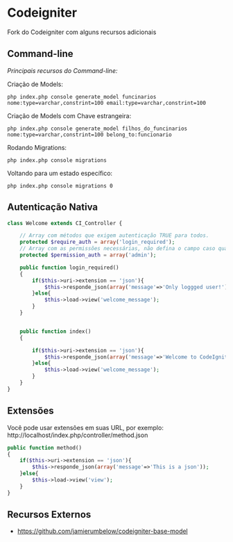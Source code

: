 # Codeigniter

Fork do Codeigniter com alguns recursos adicionais

## Command-line

*Principais recursos do Command-line:*

Criação de Models:

	php index.php console generate_model funcinarios nome:type=varchar,constrint=100 email:type=varchar,constrint=100

Criação de Models com Chave estrangeira:

	php index.php console generate_model filhos_do_funcinarios nome:type=varchar,constrint=100 belong_to:funcionario

Rodando Migrations:

	php index.php console migrations

Voltando para um estado específico:

	php index.php console migrations 0

## Autenticação Nativa

```php
class Welcome extends CI_Controller {

	// Array com métodos que exigem autenticação TRUE para todos.
	protected $require_auth = array('login_required'); 
	// Array com as permissões necessárias, não defina o campo caso qualquer usuário autenticado possa acessar
	protected $permission_auth = array('admin'); 

	public function login_required()
	{
		if($this->uri->extension == 'json'){
			$this->responde_json(array('message'=>'Only loggged user!'));
		}else{
			$this->load->view('welcome_message');
		}
	}


	public function index()
	{

		if($this->uri->extension == 'json'){
			$this->responde_json(array('message'=>'Welcome to CodeIgniter!'));
		}else{
			$this->load->view('welcome_message');
		}
	}
}
```

## Extensões

Você pode usar extensões em suas URL, por exemplo: http://localhost/index.php/controller/method.json

```php
public function method()
{
	if($this->uri->extension == 'json'){
		$this->responde_json(array('message'=>'This is a json'));
	}else{
		$this->load->view('view');
	}
}
```

## Recursos Externos

* https://github.com/jamierumbelow/codeigniter-base-model